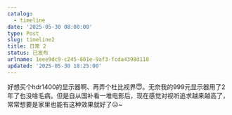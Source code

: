 ```yaml
---
catalog:
  - timeline
date: '2025-05-30 08:00:00'
type: Post
slug: timeline2
title: 日常 2
status: 已发布
urlname: 1eee9dc9-c245-801e-9af3-fcda4398d118
updated: '2025-05-30 18:25:00'
---
```


好想买个hdr1400的显示器啊、再弄个杜比视界😇。无奈我的999元显示器用了2年了也没啥毛病。但是自从国补看一堆电影后，现在感觉对视听追求越来越高了，常常想要是家里也能有这种效果就好了😑~

